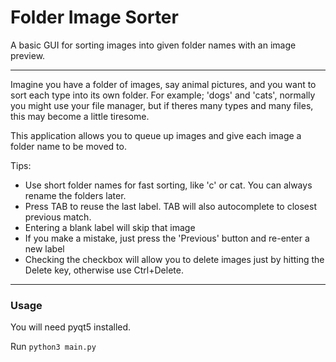 # Folder Image Sorter
A basic GUI for sorting images into given folder names with an image preview.

___

Imagine you have a folder of images, say animal pictures, and you want to sort each type into its own folder. For example; 'dogs' and 'cats', normally you might use your file manager, but if theres many types and many files, this may become a little tiresome.

This application allows you to queue up images and give each image a folder name to be moved to.

Tips:

 - Use short folder names for fast sorting, like 'c' or cat. You can always rename the folders later.
 - Press TAB to reuse the last label. TAB will also autocomplete to closest previous match.
 - Entering a blank label will skip that image
 - If you make a mistake, just press the 'Previous' button and re-enter a new label
 - Checking the checkbox will allow you to delete images just by hitting the Delete key, otherwise use Ctrl+Delete.
 
 ___
 ### Usage
 
 You will need pyqt5 installed.
 
 Run `python3 main.py`
